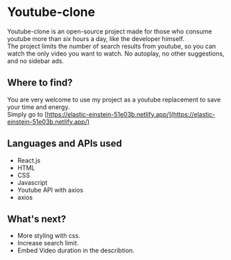 # Youtube-clone

Youtube-clone is an open-source project made for those who consume youtube more than _six_ hours a day, like the developer himself.  
The project limits the number of search results from youtube, so you can watch the only video you want to watch. No autoplay, no other suggestions, and no sidebar ads.


## Where to find?

You are very welcome to use my project as a youtube replacement to save your time and energy.  
Simply go to [https://elastic-einstein-51e03b.netlify.app/](https://elastic-einstein-51e03b.netlify.app/)

## Languages and APIs used
+ React.js
+ HTML
+ CSS
+ Javascript
+ Youtube API with axios
+ axios


## What's next?
+ More styling with css.
+ Increase search limit.
+ Embed Video duration in the describtion.
